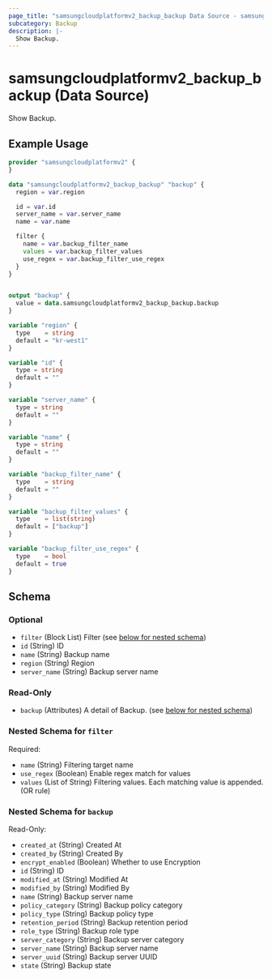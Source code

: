 ```yaml
---
page_title: "samsungcloudplatformv2_backup_backup Data Source - samsungcloudplatformv2"
subcategory: Backup
description: |-
  Show Backup.
---
```


# samsungcloudplatformv2_backup_backup (Data Source)

Show Backup.

## Example Usage

```terraform
provider "samsungcloudplatformv2" {
}

data "samsungcloudplatformv2_backup_backup" "backup" {
  region = var.region

  id = var.id
  server_name = var.server_name
  name = var.name

  filter {
    name = var.backup_filter_name
    values = var.backup_filter_values
    use_regex = var.backup_filter_use_regex
  }
}


output "backup" {
  value = data.samsungcloudplatformv2_backup_backup.backup
}

variable "region" {
  type    = string
  default = "kr-west1"
}

variable "id" {
  type = string
  default = ""
}

variable "server_name" {
  type = string
  default = ""
}

variable "name" {
  type = string
  default = ""
}

variable "backup_filter_name" {
  type    = string
  default = ""
}

variable "backup_filter_values" {
  type    = list(string)
  default = ["backup"]
}

variable "backup_filter_use_regex" {
  type    = bool
  default = true
}
```

<!-- schema generated by tfplugindocs -->
## Schema

### Optional

- `filter` (Block List) Filter (see [below for nested schema](#nestedblock--filter))
- `id` (String) ID
- `name` (String) Backup name
- `region` (String) Region
- `server_name` (String) Backup server name

### Read-Only

- `backup` (Attributes) A detail of Backup. (see [below for nested schema](#nestedatt--backup))

<a id="nestedblock--filter"></a>
### Nested Schema for `filter`

Required:

- `name` (String) Filtering target name
- `use_regex` (Boolean) Enable regex match for values
- `values` (List of String) Filtering values. Each matching value is appended. (OR rule)


<a id="nestedatt--backup"></a>
### Nested Schema for `backup`

Read-Only:

- `created_at` (String) Created At
- `created_by` (String) Created By
- `encrypt_enabled` (Boolean) Whether to use Encryption
- `id` (String) ID
- `modified_at` (String) Modified At
- `modified_by` (String) Modified By
- `name` (String) Backup server name
- `policy_category` (String) Backup policy category
- `policy_type` (String) Backup policy type
- `retention_period` (String) Backup retention period
- `role_type` (String) Backup role type
- `server_category` (String) Backup server category
- `server_name` (String) Backup server name
- `server_uuid` (String) Backup server UUID
- `state` (String) Backup state